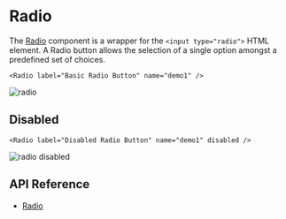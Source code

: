 # Radio

The [Radio]($ui-core-react) component is a wrapper for the `<input type="radio">` HTML element.
A Radio button allows the selection of a single option amongst a predefined set of choices.

```tsx
<Radio label="Basic Radio Button" name="demo1" />
```

![radio](./images/RadioButton.png "Radio Button")

## Disabled

```tsx
<Radio label="Disabled Radio Button" name="demo1" disabled />
```

![radio disabled](./images/RadioButtonDisabled.png "Disabled Radio Button")

## API Reference

- [Radio]($ui-core-react:Radio)
